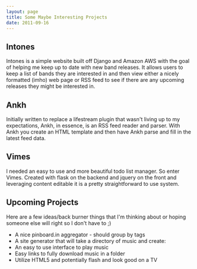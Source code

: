 ```yaml
--- 
layout: page
title: Some Maybe Interesting Projects 
date: 2011-09-16
---
```


## Intones
Intones is a simple website built off Django and Amazon AWS with the goal
of helping me keep up to date with new band releases. It allows users to
keep a list of bands they are interested in and then view either a nicely
formatted (imho) web page or RSS feed to see if there are any upcoming
releases they might be interested in. 

## Ankh
Initially written to replace a lifestream plugin that wasn't living up to my
expectations, Ankh, in essence, is an RSS feed reader and parser. With Ankh 
you create an HTML template and then have Ankh parse and fill in the latest
feed data. 

## Vimes
I needed an easy to use and more beautiful todo list manager. So enter Vimes.
Created with flask on the backend and jquery on the front and leveraging
content editable it is a pretty straightforward to use system.

## Upcoming Projects
Here are a few ideas/back burner things that I'm thinking about or hoping
someone else will right so I don't have to ;)

* A nice pinboard.in aggregator - should group by tags
* A site generator that will take a directory of music and create:
 * An easy to use interface to play music
 * Easy links to fully download music in a folder
 * Utilize HTML5 and potentially flash and look good on a TV


